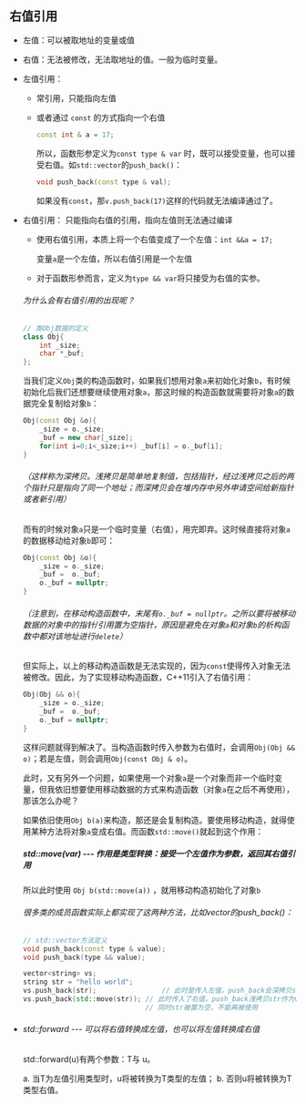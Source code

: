 ## 右值引用

- 左值：可以被取地址的变量或值

- 右值：无法被修改，无法取地址的值。一般为临时变量。

- 左值引用：

  - 常引用，只能指向左值

  - 或者通过 `const` 的方式指向一个右值

    ```c++
    const int & a = 17;
    ```

    所以，函数形参定义为`const type & var` 时，既可以接受变量，也可以接受右值。如`std::vector`的`push_back()`：

    ```c++
    void push_back(const type & val);
    ```

    如果没有`const`，那`v.push_back(17)`这样的代码就无法编译通过了。

- 右值引用： 只能指向右值的引用，指向左值则无法通过编译

  - 使用右值引用，本质上将一个右值变成了一个左值：`int &&a = 17;`

    变量`a`是一个左值，所以右值引用是一个左值

  - 对于函数形参而言，定义为`type && var`将只接受为右值的实参。

  ###### 为什么会有右值引用的出现呢？

  ```c++
  // 类Obj数据的定义
  class Obj{
      int _size;
      char *_buf;
  };
  ```

  当我们定义`Obj`类的构造函数时，如果我们想用对象`a`来初始化对象`b`，有时候初始化后我们还想要继续使用对象`a`，那这时候的构造函数就需要将对象`a`的数据完全复制给对象`b`：

  ```c++
  Obj(const Obj &o){
      _size = o._size;
      _buf = new char[_size];
      for(int i=0;i<_size;i++) _buf[i] = o._buf[i];
  }
  ```

  ###### （这样称为深拷贝。浅拷贝是简单地复制值，包括指针，经过浅拷贝之后的两个指针只是指向了同一个地址；而深拷贝会在堆内存中另外申请空间给新指针或者新引用）

  而有的时候对象`a`只是一个临时变量（右值），用完即弃。这时候直接将对象`a`的数据移动给对象`b`即可：

  ```c++
  Obj(const Obj &o){
      _size = o._size;
      _buf =  o._buf;
      o._buf = nullptr;
  }
  ```

  ###### （注意到，在移动构造函数中，末尾有`o._buf = nullptr`。之所以要将被移动数据的对象中的指针/引用置为空指针，原因是避免在对象`a`和对象`b`的析构函数中都对该地址进行`delete`）

  但实际上，以上的移动构造函数是无法实现的，因为`const`使得传入对象无法被修改。因此，为了实现移动构造函数，C++11引入了右值引用：

  ```c++
  Obj(Obj && o){
      _size = o._size;
      _buf =  o._buf;
      o._buf = nullptr;
  }
  ```

  这样问题就得到解决了。当构造函数时传入参数为右值时，会调用`Obj(Obj && o)`；若是左值，则会调用`Obj(const Obj & o)`。

  此时，又有另外一个问题，如果使用一个对象`a`是一个对象而非一个临时变量，但我依旧想要使用移动数据的方式来构造函数（对象`a`在之后不再使用），那该怎么办呢？

  如果依旧使用`Obj b(a)`来构造，那还是会复制构造。要使用移动构造，就得使用某种方法将对象`a`变成右值。而函数`std::move()`就起到这个作用：

  ##### std::move(var) --- 作用是类型转换：接受一个左值作为参数，返回其右值引用

  所以此时使用 `Obj b(std::move(a))` ，就用移动构造初始化了对象`b`

  ###### 很多类的成员函数实际上都实现了这两种方法，比如vector的push_back()：

  ```c++
  // std::vector方法定义
  void push_back(const type & value);
  void push_back(type && value);
  
  vector<string> vs;
  string str = "hello world";
  vs.push_back(str);				// 此时是传入左值，push_back会深拷贝str
  vs.push_back(std::move(str));	// 此时传入了右值，push_back浅拷贝str作为vs中的元素
  								// 同时str被置为空，不能再被使用
  ```



- ###### std::forward --- 可以将右值转换成左值，也可以将左值转换成右值

  std::forward<T>(u)有两个参数：T与 u。

  a. 当T为左值引用类型时，u将被转换为T类型的左值； b. 否则u将被转换为T类型右值。



















